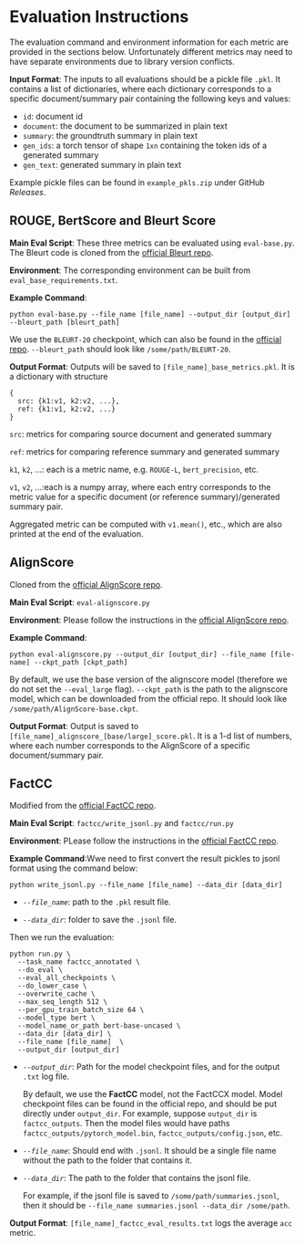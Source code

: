# Evaluation Instructions

The evaluation command and environment information for each metric are provided in the sections below. Unfortunately different metrics may need to have separate environments due to library version conflicts.

**Input Format**: The inputs to all evaluations should be a pickle file `.pkl`. It contains a list of dictionaries, where each dictionary corresponds to a specific document/summary pair containing the following keys and values:

- `id`: document id
- `document`: the document to be summarized in plain text
- `summary`: the groundtruth summary in plain text
- `gen_ids`: a torch tensor of shape `1xn` containing the token ids of a generated summary
- `gen_text`: generated summary in plain text

Example pickle files can be found in `example_pkls.zip` under GitHub *Releases*.

## ROUGE, BertScore and Bleurt Score

**Main Eval Script**: These three metrics can be evaluated using `eval-base.py`. The Bleurt code is cloned from the [official Bleurt repo](https://github.com/google-research/bleurt).

**Environment**: The corresponding environment can be built from `eval_base_requirements.txt`.


**Example Command**: 

```
python eval-base.py --file_name [file_name] --output_dir [output_dir] --bleurt_path [bleurt_path]
```

We use the `BLEURT-20` checkpoint, which can also be found in the [official repo](https://github.com/google-research/bleurt). `--bleurt_path` should look like `/some/path/BLEURT-20`.

**Output Format**: Outputs will be saved to `[file_name]_base_metrics.pkl`. It is a dictionary with structure 

```
{
  src: {k1:v1, k2:v2, ...},
  ref: {k1:v1, k2:v2, ...}
}
```

`src`: metrics for comparing source document and generated summary

`ref`: metrics for comparing reference summary and generated summary

`k1`, `k2`, ...: each is a metric name, e.g. `ROUGE-L`, `bert_precision`, etc.

`v1`, `v2`, ...:each is a numpy array, where each entry corresponds to the metric value for a specific document (or reference summary)/generated summary pair. 

Aggregated metric can be computed with `v1.mean()`, etc., which are also printed at the end of the evaluation.

## AlignScore

Cloned from the [official AlignScore repo](https://github.com/yuh-zha/AlignScore).

**Main Eval Script**: `eval-alignscore.py` 

**Environment**: Please follow the instructions in the [official AlignScore repo](https://github.com/yuh-zha/AlignScore).



**Example Command**:

```
python eval-alignscore.py --output_dir [output_dir] --file_name [file-name] --ckpt_path [ckpt_path]
```

By default, we use the base version of the alignscore model (therefore we do not set the `--eval_large` flag). `--ckpt_path` is the path to the alignscore model, which can be downloaded from the official repo. It should look like `/some/path/AlignScore-base.ckpt`.

**Output Format**: Output is saved to `[file_name]_alignscore_[base/large]_score.pkl`. It is a 1-d list of numbers, where each number corresponds to the AlignScore of a specific document/summary pair.

## FactCC

Modified from the [official FactCC repo](https://github.com/salesforce/factCC/tree/master).

**Main Eval Script**: `factcc/write_jsonl.py` and `factcc/run.py`

**Environment**: PLease follow the instructions in the [official FactCC repo](https://github.com/salesforce/factCC/tree/master).

**Example Command**:Wwe need to first convert the result pickles to jsonl format using the command below:

```
python write_jsonl.py --file_name [file_name] --data_dir [data_dir]
```

- *`--file_name`*: path to the `.pkl` result file.

- *`--data_dir`*: folder to save the `.jsonl` file.

Then we run the evaluation:

```
python run.py \
  --task_name factcc_annotated \
  --do_eval \
  --eval_all_checkpoints \
  --do_lower_case \
  --overwrite_cache \
  --max_seq_length 512 \
  --per_gpu_train_batch_size 64 \
  --model_type bert \
  --model_name_or_path bert-base-uncased \
  --data_dir [data_dir] \
  --file_name [file_name]  \
  --output_dir [output_dir]
```

- *`--output_dir`*: Path for the model checkpoint files, and for the output `.txt` log file.
 
  By default, we use the **FactCC** model, not the FactCCX model. Model checkpoint files can be found in the official repo, and should be put directly under `output_dir`. For example, suppose `output_dir` is `factcc_outputs`. Then the model files would have paths `factcc_outputs/pytorch_model.bin`, `factcc_outputs/config.json`, etc.

- *`--file_name`*: Should end with `.jsonl`. It should be a single file name without the path to the folder that contains it.

- *`--data_dir`*: The path to the folder that contains the jsonl file.

  For example, if the jsonl file is saved to `/some/path/summaries.jsonl`, then it should be `--file_name summaries.jsonl --data_dir /some/path`.

**Output Format**: `[file_name]_factcc_eval_results.txt` logs the average `acc` metric.

